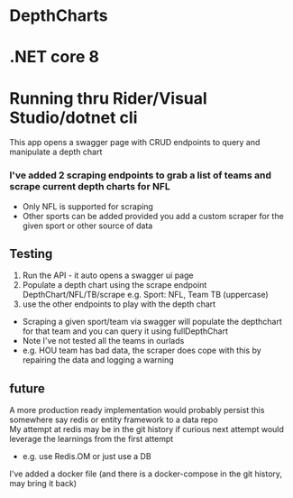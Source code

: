 # DepthCharts

# .NET core 8

# Running thru Rider/Visual Studio/dotnet cli

This app opens a swagger page with CRUD endpoints to query and manipulate a depth chart

### I've added 2 scraping endpoints to grab a list of teams and scrape current depth charts for NFL

- Only NFL is supported for scraping
- Other sports can be added provided you add a custom scraper for the given sport or other source of data

## Testing

1. Run the API - it auto opens a swagger ui page
2. Populate a depth chart using the scrape endpoint DepthChart/NFL/TB/scrape e.g. Sport: NFL, Team TB (uppercase)
3. use the other endpoints to play with the depth chart

- Scraping a given sport/team via swagger will populate the depthchart for that team and you can query it using fullDepthChart
- Note I've not tested all the teams in ourlads 
- e.g. HOU team has bad data, the scraper does cope with this by repairing the data and logging a warning

## future

A more production ready implementation would probably persist this somewhere say redis or entity framework to a data repo  
My attempt at redis may be in the git history if curious next attempt would leverage the learnings from the first attempt
- e.g. use Redis.OM or just use a DB

I've added a docker file (and there is a docker-compose in the git history, may bring it back)